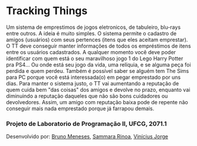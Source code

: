 # Tracking Things

Um sistema de emprestimos de jogos eletronicos, de tabuleiro, blu-rays entre outros. A ideia é muito simples. O sistema permite o cadastro de amigos (usuários) com seus pertences (itens que eles aceitam emprestar). O TT deve conseguir manter informações de todos os empréstimos de itens entre os usuários cadastrados. A qualquer momento você deve poder identificar com quem está o seu maravilhoso jogo 1 do Lego Harry Potter pra PS4… Ou onde está seu jogo da vida, uma relíquia, e se alguma peça foi perdida e quem perdeu. Também é possível saber se alguém tem The Sims para PC porque você está interessada(o) em pegar emprestado por uns dias. Para manter o sistema justo, o TT vai aumentando a reputação de quem cuida bem "das coisas" dos amigos e devolve no prazo, enquanto vai diminuindo a reputação daqueles que não são bons cuidadores ou devolvedores. Assim, um amigo com reputação baixa pode de repente não conseguir mais nada emprestado porque já farrapou demais.


### Projeto de Laboratorio de Programação II, UFCG, 2071.1
Desenvolvido por:
[Bruno Meneses](https://github.com/bruno-meneses),
[Sammara Rinoa](https://github.com/SamaraRinoa),
[Vinícius Jorge](https://github.com/viniciusjps)
